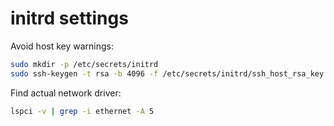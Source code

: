 # initrd settings

Avoid host key warnings:

```bash
sudo mkdir -p /etc/secrets/initrd
sudo ssh-keygen -t rsa -b 4096 -f /etc/secrets/initrd/ssh_host_rsa_key -N ""
```

Find actual network driver:

```bash
lspci -v | grep -i ethernet -A 5
```